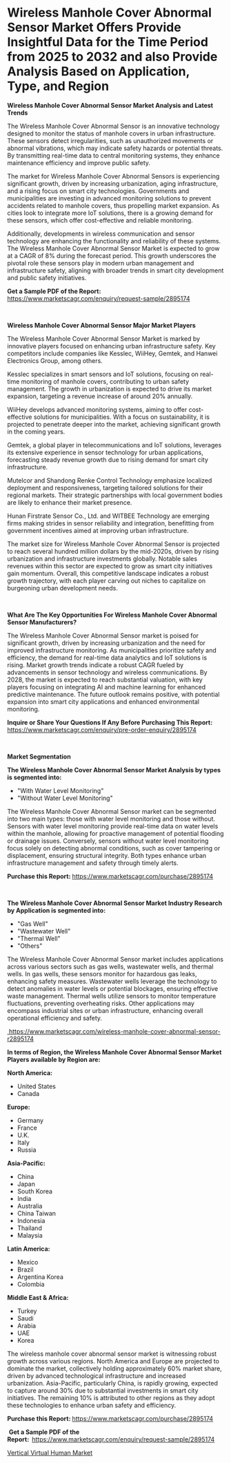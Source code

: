 <p><h1>Wireless Manhole Cover Abnormal Sensor Market Offers Provide Insightful Data for the Time Period from 2025 to 2032 and also Provide Analysis Based on Application, Type, and Region</h1></p><p><strong>Wireless Manhole Cover Abnormal Sensor Market Analysis and Latest Trends</strong></p>
<p><p>The Wireless Manhole Cover Abnormal Sensor is an innovative technology designed to monitor the status of manhole covers in urban infrastructure. These sensors detect irregularities, such as unauthorized movements or abnormal vibrations, which may indicate safety hazards or potential threats. By transmitting real-time data to central monitoring systems, they enhance maintenance efficiency and improve public safety.</p><p>The market for Wireless Manhole Cover Abnormal Sensors is experiencing significant growth, driven by increasing urbanization, aging infrastructure, and a rising focus on smart city technologies. Governments and municipalities are investing in advanced monitoring solutions to prevent accidents related to manhole covers, thus propelling market expansion. As cities look to integrate more IoT solutions, there is a growing demand for these sensors, which offer cost-effective and reliable monitoring.</p><p>Additionally, developments in wireless communication and sensor technology are enhancing the functionality and reliability of these systems. The Wireless Manhole Cover Abnormal Sensor Market is expected to grow at a CAGR of 8% during the forecast period. This growth underscores the pivotal role these sensors play in modern urban management and infrastructure safety, aligning with broader trends in smart city development and public safety initiatives.</p></p>
<p><strong>Get a Sample PDF of the Report:&nbsp;</strong> <a href="https://www.marketscagr.com/enquiry/request-sample/2895174?utm_campaign=3117&utm_medium=2&utm_source=Github&utm_content=ia&utm_term=15032025&utm_id=wireless-manhole-cover-abnormal-sensor">https://www.marketscagr.com/enquiry/request-sample/2895174</a></p>
<p>&nbsp;</p>
<p><strong>Wireless Manhole Cover Abnormal Sensor Major Market Players</strong></p>
<p><p>The Wireless Manhole Cover Abnormal Sensor Market is marked by innovative players focused on enhancing urban infrastructure safety. Key competitors include companies like Kesslec, WiiHey, Gemtek, and Hanwei Electronics Group, among others. </p><p>Kesslec specializes in smart sensors and IoT solutions, focusing on real-time monitoring of manhole covers, contributing to urban safety management. The growth in urbanization is expected to drive its market expansion, targeting a revenue increase of around 20% annually.</p><p>WiiHey develops advanced monitoring systems, aiming to offer cost-effective solutions for municipalities. With a focus on sustainability, it is projected to penetrate deeper into the market, achieving significant growth in the coming years.</p><p>Gemtek, a global player in telecommunications and IoT solutions, leverages its extensive experience in sensor technology for urban applications, forecasting steady revenue growth due to rising demand for smart city infrastructure. </p><p>Mutelcor and Shandong Renke Control Technology emphasize localized deployment and responsiveness, targeting tailored solutions for their regional markets. Their strategic partnerships with local government bodies are likely to enhance their market presence.</p><p>Hunan Firstrate Sensor Co., Ltd. and WITBEE Technology are emerging firms making strides in sensor reliability and integration, benefitting from government incentives aimed at improving urban infrastructure.</p><p>The market size for Wireless Manhole Cover Abnormal Sensor is projected to reach several hundred million dollars by the mid-2020s, driven by rising urbanization and infrastructure investments globally. Notable sales revenues within this sector are expected to grow as smart city initiatives gain momentum. Overall, this competitive landscape indicates a robust growth trajectory, with each player carving out niches to capitalize on burgeoning urban development needs.</p></p>
<p>&nbsp;</p>
<p><strong>What Are The Key Opportunities For Wireless Manhole Cover Abnormal Sensor Manufacturers?</strong></p>
<p><p>The Wireless Manhole Cover Abnormal Sensor market is poised for significant growth, driven by increasing urbanization and the need for improved infrastructure monitoring. As municipalities prioritize safety and efficiency, the demand for real-time data analytics and IoT solutions is rising. Market growth trends indicate a robust CAGR fueled by advancements in sensor technology and wireless communications. By 2028, the market is expected to reach substantial valuation, with key players focusing on integrating AI and machine learning for enhanced predictive maintenance. The future outlook remains positive, with potential expansion into smart city applications and enhanced environmental monitoring.</p></p>
<p><strong>Inquire or Share Your Questions If Any Before Purchasing This Report:</strong> <a href="https://www.marketscagr.com/enquiry/pre-order-enquiry/2895174?utm_campaign=3117&utm_medium=2&utm_source=Github&utm_content=ia&utm_term=15032025&utm_id=wireless-manhole-cover-abnormal-sensor">https://www.marketscagr.com/enquiry/pre-order-enquiry/2895174</a></p>
<p>&nbsp;</p>
<p><strong>Market Segmentation</strong></p>
<p><strong>The Wireless Manhole Cover Abnormal Sensor Market Analysis by types is segmented into:</strong></p>
<p><ul><li>"With Water Level Monitoring"</li><li>"Without Water Level Monitoring"</li></ul></p>
<p><p>The Wireless Manhole Cover Abnormal Sensor market can be segmented into two main types: those with water level monitoring and those without. Sensors with water level monitoring provide real-time data on water levels within the manhole, allowing for proactive management of potential flooding or drainage issues. Conversely, sensors without water level monitoring focus solely on detecting abnormal conditions, such as cover tampering or displacement, ensuring structural integrity. Both types enhance urban infrastructure management and safety through timely alerts.</p></p>
<p><strong>Purchase this Report:&nbsp;</strong><a href="https://www.marketscagr.com/purchase/2895174?utm_campaign=3117&utm_medium=2&utm_source=Github&utm_content=ia&utm_term=15032025&utm_id=wireless-manhole-cover-abnormal-sensor">https://www.marketscagr.com/purchase/2895174</a></p>
<p>&nbsp;</p>
<p><strong>The Wireless Manhole Cover Abnormal Sensor Market Industry Research by Application is segmented into:</strong></p>
<p><ul><li>"Gas Well"</li><li>"Wastewater Well"</li><li>"Thermal Well"</li><li>"Others"</li></ul></p>
<p><p>The Wireless Manhole Cover Abnormal Sensor market includes applications across various sectors such as gas wells, wastewater wells, and thermal wells. In gas wells, these sensors monitor for hazardous gas leaks, enhancing safety measures. Wastewater wells leverage the technology to detect anomalies in water levels or potential blockages, ensuring effective waste management. Thermal wells utilize sensors to monitor temperature fluctuations, preventing overheating risks. Other applications may encompass industrial sites or urban infrastructure, enhancing overall operational efficiency and safety.</p></p>
<p><a href="https://www.marketscagr.com/wireless-manhole-cover-abnormal-sensor-r2895174?utm_campaign=3117&utm_medium=2&utm_source=Github&utm_content=ia&utm_term=15032025&utm_id=wireless-manhole-cover-abnormal-sensor">&nbsp;https://www.marketscagr.com/wireless-manhole-cover-abnormal-sensor-r2895174</a></p>
<p><strong>In terms of Region, the Wireless Manhole Cover Abnormal Sensor Market Players available by Region are:</strong></p>
<p>
    <p> <strong> North America: </strong>
        <ul>
            <li>United States</li>
            <li>Canada</li>
        </ul>
        </p> 
    <p> <strong> Europe: </strong>
        <ul>
            <li>Germany</li>
            <li>France</li>
            <li>U.K.</li>
            <li>Italy</li>
            <li>Russia</li>
        </ul>
        </p> 
    <p> <strong> Asia-Pacific: </strong>
        <ul>
            <li>China</li>
            <li>Japan</li>
            <li>South Korea</li>
            <li>India</li>
            <li>Australia</li>
            <li>China Taiwan</li>
            <li>Indonesia</li>
            <li>Thailand</li>
            <li>Malaysia</li>
        </ul>
        </p> 
    <p> <strong> Latin America: </strong>
        <ul>
            <li>Mexico</li>
            <li>Brazil</li>
            <li>Argentina Korea</li>
            <li>Colombia</li>
        </ul>
        </p> 
    <p> <strong> Middle East & Africa: </strong>
        <ul>
            <li>Turkey</li>
            <li>Saudi</li>
            <li>Arabia</li>
            <li>UAE</li>
            <li>Korea</li>
        </ul>
    </p>
    </p>
<p><p>The wireless manhole cover abnormal sensor market is witnessing robust growth across various regions. North America and Europe are projected to dominate the market, collectively holding approximately 60% market share, driven by advanced technological infrastructure and increased urbanization. Asia-Pacific, particularly China, is rapidly growing, expected to capture around 30% due to substantial investments in smart city initiatives. The remaining 10% is attributed to other regions as they adopt these technologies to enhance urban safety and efficiency.</p></p>
<p><strong>Purchase this Report: </strong><a href="https://www.marketscagr.com/purchase/2895174?utm_campaign=3117&utm_medium=2&utm_source=Github&utm_content=ia&utm_term=15032025&utm_id=wireless-manhole-cover-abnormal-sensor">https://www.marketscagr.com/purchase/2895174</a></p>
<p>&nbsp;<strong>Get a Sample PDF of the Report:&nbsp;&nbsp;</strong><a href="https://www.marketscagr.com/enquiry/request-sample/2895174?utm_campaign=3117&utm_medium=2&utm_source=Github&utm_content=ia&utm_term=15032025&utm_id=wireless-manhole-cover-abnormal-sensor">https://www.marketscagr.com/enquiry/request-sample/2895174</a></p>
<p><strong></strong></p>
<p><p><a href="https://github.com/guinoopandam/Market-Research-Report-List-1/blob/main/vertical-virtual-human-market.md?utm_campaign=3117&utm_medium=2&utm_source=Github&utm_content=ia&utm_term=15032025&utm_id=wireless-manhole-cover-abnormal-sensor">Vertical Virtual Human Market</a></p></p>